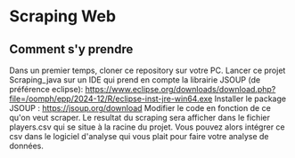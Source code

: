 # Scraping Web
## Comment s'y prendre
Dans un premier temps, cloner ce repository sur votre PC.
Lancer ce projet Scraping_java sur un IDE qui prend en compte la librairie JSOUP (de préférence eclipse): https://www.eclipse.org/downloads/download.php?file=/oomph/epp/2024-12/R/eclipse-inst-jre-win64.exe
Installer le package JSOUP : https://jsoup.org/download
Modifier le code en fonction de ce qu'on veut scraper.
Le resultat du scraping sera afficher dans le fichier players.csv qui se situe à la racine du projet.
Vous pouvez alors intégrer ce csv dans le logiciel d'analyse qui vous plait pour faire votre analyse de données.
